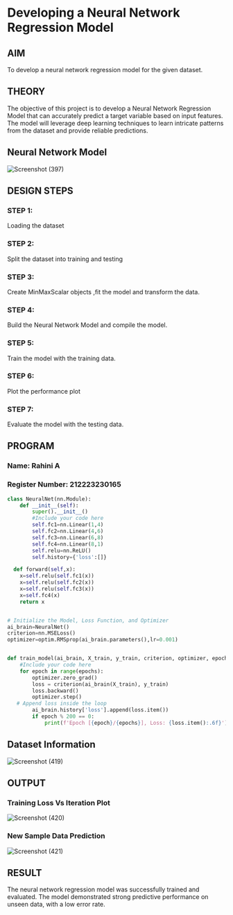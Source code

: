 # Developing a Neural Network Regression Model

## AIM

To develop a neural network regression model for the given dataset.

## THEORY


The objective of this project is to develop a Neural Network Regression Model that can accurately predict a target variable based on input features. 
The model will leverage deep learning techniques to learn intricate patterns from the dataset and provide reliable predictions.

## Neural Network Model


![Screenshot (397)](https://github.com/user-attachments/assets/f5405cec-5f3f-4f05-ae4e-d863bc61688a)


## DESIGN STEPS

### STEP 1:

Loading the dataset

### STEP 2:

Split the dataset into training and testing

### STEP 3:

Create MinMaxScalar objects ,fit the model and transform the data.

### STEP 4:

Build the Neural Network Model and compile the model.

### STEP 5:

Train the model with the training data.

### STEP 6:

Plot the performance plot

### STEP 7:

Evaluate the model with the testing data.

## PROGRAM
### Name: Rahini A
### Register Number: 212223230165


```python
class NeuralNet(nn.Module):
    def __init__(self):
        super().__init__()
        #Include your code here
        self.fc1=nn.Linear(1,4)
        self.fc2=nn.Linear(4,6)
        self.fc3=nn.Linear(6,8)
        self.fc4=nn.Linear(8,1)
        self.relu=nn.ReLU()
        self.history={'loss':[]}

  def forward(self,x):
    x=self.relu(self.fc1(x))
    x=self.relu(self.fc2(x))
    x=self.relu(self.fc3(x))
    x=self.fc4(x)
    return x


# Initialize the Model, Loss Function, and Optimizer
ai_brain=NeuralNet()
criterion=nn.MSELoss()
optimizer=optim.RMSprop(ai_brain.parameters(),lr=0.001)


def train_model(ai_brain, X_train, y_train, criterion, optimizer, epochs=2000):
    #Include your code here
    for epoch in range(epochs):
        optimizer.zero_grad()
        loss = criterion(ai_brain(X_train), y_train)
        loss.backward()
        optimizer.step()
   # Append loss inside the loop
        ai_brain.history['loss'].append(loss.item())
        if epoch % 200 == 0:
            print(f'Epoch [{epoch}/{epochs}], Loss: {loss.item():.6f}')


```
## Dataset Information

![Screenshot (419)](https://github.com/user-attachments/assets/de2e88ee-dba8-4227-a490-301c0ab935c2)


## OUTPUT

### Training Loss Vs Iteration Plot

![Screenshot (420)](https://github.com/user-attachments/assets/2b47e6cc-5346-4ef1-9aaf-799813e88e6a)


### New Sample Data Prediction

![Screenshot (421)](https://github.com/user-attachments/assets/a75247ef-afb4-4522-84be-6b34f3e5f316)

## RESULT

The neural network regression model was successfully trained and evaluated. The model demonstrated strong predictive performance on unseen data, with a low error rate.
